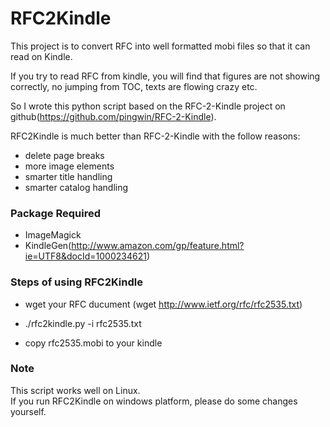RFC2Kindle
============

This project is to convert RFC into well formatted mobi files so that it can read on Kindle.

If you try to read RFC from kindle, you will find that figures are not showing correctly, no jumping from TOC, 
texts are flowing crazy etc.

So I wrote this python script based on the RFC-2-Kindle project on github(https://github.com/pingwin/RFC-2-Kindle).

RFC2Kindle is much better than RFC-2-Kindle with the follow reasons:
* delete page breaks
* more image elements
* smarter title handling
* smarter catalog handling

### Package Required
- ImageMagick
- KindleGen(http://www.amazon.com/gp/feature.html?ie=UTF8&docId=1000234621)

### Steps of using RFC2Kindle
- wget your RFC ducument
  (wget http://www.ietf.org/rfc/rfc2535.txt)

- ./rfc2kindle.py -i rfc2535.txt
- copy rfc2535.mobi to your kindle

### Note
This script works well on Linux.   
If you run RFC2Kindle on windows platform, please do some changes yourself.  





